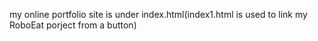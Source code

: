 my online portfolio site is under index.html(index1.html is used to link my RoboEat porject from a button)
